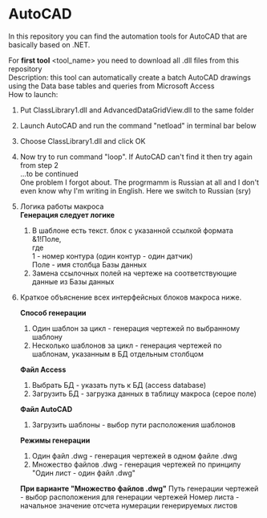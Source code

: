 # AutoCAD
In this repository you can find the automation tools for AutoCAD that are basically based on .NET.

For **first tool** <tool_name> you need to download all .dll files from this repository  
Description: this tool can automatically create a batch AutoCAD drawings using the Data base tables and queries from Microsoft Access  
How to launch:  
1. Put ClassLibrary1.dll and AdvancedDataGridView.dll to the same folder
2. Launch AutoCAD and run the command "netload" in terminal bar below
3. Choose ClassLibrary1.dll and click OK
4. Now try to run command "loop". If AutoCAD can't find it then try again from step 2  
   ...to be continued  
   One problem I forgot about. The progrmamm is Russian at all and I don't even know why I'm writing in English. Here we switch to Russian (sry)
   
6. Логика работы макроса  
   **Генерация следует логике**
    1. В шаблоне есть текст. блок с указанной ссылкой формата  
        &1!Поле,  
        где  
             1 - номер контура (один контур - один датчик)  
             Поле - имя столбца Базы данных
    2. Замена ссылочных полей на чертеже на соответствующие данные из Базы данных
       
7. Краткое объяснение всех интерфейсных блоков макроса ниже.

   **Способ генерации**
    1. Один шаблон за цикл - генерация чертежей по выбранному шаблону 
    2. Несколько шаблонов за цикл - генерация чертежей по шаблонам, указанным в БД отдельным столбцом
    
    **Файл Access**
    1. Выбрать БД - указать путь к БД (access database)
    2. Загрузить БД - загрузка данных в таблицу макроса (серое поле)
    
    **Файл AutoCAD** 
    1. Загрузить шаблоны - выбор пути расположения шаблонов
    
    **Режимы генерации**
    1. Один файл .dwg - генерация чертежей в одном файле .dwg
    2. Множество файлов .dwg - генерация чертежей по принципу "Один лист - один файл .dwg"
    
    **При варианте "Множество файлов .dwg"**
    Путь генерации чертежей - выбор расположения для генерации чертежей
    Номер листа - начальное значение отсчета нумерации генерируемых листов
    
    

